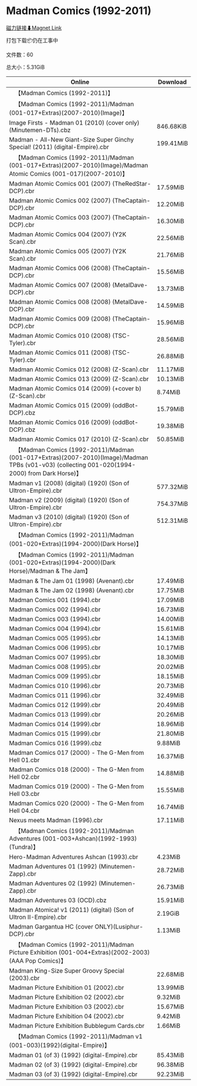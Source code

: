 # Madman Comics (1992-2011)

[磁力链接⬇Magnet Link](magnet:?xt=urn:btih:6f12e4514ba706f7e309171c30c38d5d20596c27&dn=Madman%20Comics%20%281992-2011%29)

打包下载📦仍在工事中

文件数：60

总大小：5.31GiB

Online | Download
--- | ---
&emsp;【Madman Comics (1992-2011)】 | 
&emsp;【Madman Comics (1992-2011)/Madman (001-017+Extras)(2007-2010)(Image)】 | 
Image Firsts - Madman 01 (2010) (cover only) (Minutemen-DTs).cbz | 846.68KiB
Madman - All-New Giant-Size Super Ginchy Special! (2011) (digital-Empire).cbr | 199.41MiB
&emsp;【Madman Comics (1992-2011)/Madman (001-017+Extras)(2007-2010)(Image)/Madman Atomic Comics (001-017)(2007-2010)】 | 
Madman Atomic Comics 001 (2007) (TheRedStar-DCP).cbr | 17.59MiB
Madman Atomic Comics 002 (2007) (TheCaptain-DCP).cbr | 12.20MiB
Madman Atomic Comics 003 (2007) (TheCaptain-DCP).cbr | 16.30MiB
Madman Atomic Comics 004 (2007) (Y2K Scan).cbr | 22.56MiB
Madman Atomic Comics 005 (2007) (Y2K Scan).cbr | 21.76MiB
Madman Atomic Comics 006 (2008) (TheCaptain-DCP).cbr | 15.56MiB
Madman Atomic Comics 007 (2008) (MetalDave-DCP).cbr | 13.73MiB
Madman Atomic Comics 008 (2008) (MetalDave-DCP).cbr | 14.59MiB
Madman Atomic Comics 009 (2008) (TheCaptain-DCP).cbr | 15.96MiB
Madman Atomic Comics 010 (2008) (TSC-Tyler).cbr | 28.56MiB
Madman Atomic Comics 011 (2008) (TSC-Tyler).cbr | 26.88MiB
Madman Atomic Comics 012 (2008) (Z-Scan).cbr | 11.17MiB
Madman Atomic Comics 013 (2009) (Z-Scan).cbr | 10.13MiB
Madman Atomic Comics 014 (2009) (+cover b) (Z-Scan).cbr | 8.74MiB
Madman Atomic Comics 015 (2009) (oddBot-DCP).cbz | 15.79MiB
Madman Atomic Comics 016 (2009) (oddBot-DCP).cbz | 19.38MiB
Madman Atomic Comics 017 (2010) (Z-Scan).cbr | 50.85MiB
&emsp;【Madman Comics (1992-2011)/Madman (001-017+Extras)(2007-2010)(Image)/Madman TPBs (v01-v03) (collecting  001-020(1994-2000) from Dark Horse)】 | 
Madman v1 (2008) (digital) (1920) (Son of Ultron-Empire).cbr | 577.32MiB
Madman v2 (2009) (digital) (1920) (Son of Ultron-Empire).cbr | 754.37MiB
Madman v3 (2010) (digital) (1920) (Son of Ultron-Empire).cbr | 512.31MiB
&emsp;【Madman Comics (1992-2011)/Madman (001-020+Extras)(1994-2000)(Dark Horse)】 | 
&emsp;【Madman Comics (1992-2011)/Madman (001-020+Extras)(1994-2000)(Dark Horse)/Madman & The Jam】 | 
Madman & The Jam 01 (1998) (Avenant).cbr | 17.49MiB
Madman & The Jam 02 (1998) (Avenant).cbr | 17.75MiB
Madman Comics 001 (1994).cbr | 17.09MiB
Madman Comics 002 (1994).cbr | 16.73MiB
Madman Comics 003 (1994).cbr | 14.00MiB
Madman Comics 004 (1994).cbr | 15.61MiB
Madman Comics 005 (1995).cbr | 14.13MiB
Madman Comics 006 (1995).cbr | 10.17MiB
Madman Comics 007 (1995).cbr | 18.30MiB
Madman Comics 008 (1995).cbr | 20.02MiB
Madman Comics 009 (1995).cbr | 18.15MiB
Madman Comics 010 (1996).cbr | 20.73MiB
Madman Comics 011 (1996).cbr | 32.49MiB
Madman Comics 012 (1999).cbr | 20.49MiB
Madman Comics 013 (1999).cbr | 20.26MiB
Madman Comics 014 (1999).cbr | 18.96MiB
Madman Comics 015 (1999).cbr | 21.80MiB
Madman Comics 016 (1999).cbz | 9.88MiB
Madman Comics 017 (2000) - The G-Men from Hell 01.cbr | 16.37MiB
Madman Comics 018 (2000) - The G-Men from Hell 02.cbr | 14.88MiB
Madman Comics 019 (2000) - The G-Men from Hell 03.cbr | 15.55MiB
Madman Comics 020 (2000) - The G-Men from Hell 04.cbr | 16.74MiB
Nexus meets Madman (1996).cbr | 17.11MiB
&emsp;【Madman Comics (1992-2011)/Madman Adventures (001-003+Ashcan)(1992-1993)(Tundra)】 | 
Hero-Madman Adventures Ashcan (1993).cbr | 4.23MiB
Madman Adventures 01 (1992) (Minutemen-Zapp).cbr | 28.72MiB
Madman Adventures 02 (1992) (Minutemen-Zapp).cbr | 26.73MiB
Madman Adventures 03 (OCD).cbz | 15.91MiB
Madman Atomica! v1 (2011) (digital) (Son of Ultron II-Empire).cbr | 2.19GiB
Madman Gargantua HC (cover ONLY)(Lusiphur-DCP).cbr | 1.13MiB
&emsp;【Madman Comics (1992-2011)/Madman Picture Exhibition (001-004+Extras)(2002-2003)(AAA Pop Comics)】 | 
Madman King-Size Super Groovy Special (2003).cbr | 22.68MiB
Madman Picture Exhibition 01 (2002).cbr | 13.99MiB
Madman Picture Exhibition 02 (2002).cbr | 9.32MiB
Madman Picture Exhibition 03 (2002).cbr | 15.67MiB
Madman Picture Exhibition 04 (2002).cbr | 9.42MiB
Madman Picture Exhibition Bubblegum Cards.cbr | 1.66MiB
&emsp;【Madman Comics (1992-2011)/Madman v1 (001-003)(1992)(digital-Empire)】 | 
Madman 01 (of 3) (1992) (digital-Empire).cbr | 85.43MiB
Madman 02 (of 3) (1992) (digital-Empire).cbr | 96.38MiB
Madman 03 (of 3) (1992) (digital-Empire).cbr | 92.23MiB